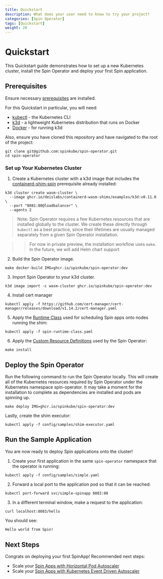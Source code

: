```yaml
---
title: Quickstart 
description: What does your user need to know to try your project?
categories: [Spin Operator]
tags: [Quickstart]
weight: 20
---
```


# Quickstart

This Quickstart guide demonstrates how to set up a new Kubernetes cluster, install the Spin Operator and deploy your first Spin application.

## Prerequisites

Ensure necessary [prerequisites](./prerequisites.md) are installed.

For this Quickstart in particular, you will need:

- [kubectl](./prerequisites.md#kubectl) - the Kubernetes CLI
- [k3d](./prerequisites.md#k3d) - a lightweight Kubernetes distribution that runs on Docker
- [Docker](./prerequisites.md#docker) - for running k3d

<!-- NOTE: remove this prerequisite when the runtime-class and CRDs can be applied from their release artifacts, i.e. when repo and release are public -->

Also, ensure you have cloned this repository and have navigated to the root of the project:

```console
git clone git@github.com:spinkube/spin-operator.git
cd spin-operator
```

### Set up Your Kubernetes Cluster

1. Create a Kubernetes cluster with a k3d image that includes the [containerd-shim-spin](https://github.com/spinkube/containerd-shim-spin) prerequisite already installed:

<!-- TODO: update below with ghcr.io/spinkube/containerd-shim-spin/examples/k3d:<tag> -->

```console
k3d cluster create wasm-cluster \
  --image ghcr.io/deislabs/containerd-wasm-shims/examples/k3d:v0.11.0 \
  --port "8081:80@loadbalancer" \
  --agents 2
```

> Note: Spin Operator requires a few Kubernetes resources that are installed globally to the cluster. We create these directly through `kubectl` as a best practice, since their lifetimes are usually managed separately from a given Spin Operator installation.

> > For now in private preview, the installation workflow uses `make`. In the future, we will add Helm chart support

2. Build the Spin Operator image.

```console
make docker-build IMG=ghcr.io/spinkube/spin-operator:dev
```

3. Import Spin Operator to your k3d cluster.

```console
k3d image import -c wasm-cluster ghcr.io/spinkube/spin-operator:dev
```

4. Install cert manager

```console
kubectl apply -f https://github.com/cert-manager/cert-manager/releases/download/v1.14.2/cert-manager.yaml
```

5. Apply the [Runtime Class](../../spin-runtime-class.yaml) used for scheduling Spin apps onto nodes running the shim:

<!-- TODO: replace with e.g. 'kubectl apply -f https://github.com/spinkube/spin-operator/releases/download/v0.1.0-rc.1/spin-operator.runtime-class.yaml' -->

```console
kubectl apply -f spin-runtime-class.yaml
```

6. Apply the [Custom Resource Definitions](./glossary-of-terms.md#custom-resource-definition-crd) used by the Spin Operator:

<!-- TODO: replace with e.g. 'kubectl apply -f https://github.com/spinkube/spin-operator/releases/download/v0.1.0-rc.1/spin-operator.crds.yaml' -->

```console
make install
```

## Deploy the Spin Operator

Run the following command to run the Spin Operator locally. This will create all of the Kubernetes resources required by Spin Operator under the Kubernetes namespace spin-operator. It may take a moment for the installation to complete as dependencies are installed and pods are spinning up.

```console
make deploy IMG=ghcr.io/spinkube/spin-operator:dev
```

Lastly, create the shim executor:

```console
kubectl apply -f config/samples/shim-executor.yaml
```

## Run the Sample Application

You are now ready to deploy Spin applications onto the cluster!

<!-- TODO: if/when we have the option and if we wanted to, we could mention that the kwasm operator isn't needed when using k3d, as the containerd-shim-spin is already present. Installation could be skipped via --set kwasm-operator.enabled=false -->

1. Create your first application in the same `spin-operator` namespace that the operator is running:

<!-- Note: the default 'containerd-shim-spin' SpinAppExecutor CR needs to be present on the cluster before apps using this default can run. However, as of writing, it is a namespaced resource. As such, apps can only be deployed in the same namespace(s) that the CR is present. -->

```console
kubectl apply -f config/samples/simple.yaml
```

2. Forward a local port to the application pod so that it can be reached:

```console
kubectl port-forward svc/simple-spinapp 8083:80
```

3. In a different terminal window, make a request to the application:

```console
curl localhost:8083/hello
```

You should see:

```bash
Hello world from Spin!
```

## Next Steps

Congrats on deploying your first SpinApp! Recommended next steps:

- Scale your [Spin Apps with Horizontal Pod Autoscaler](./scaling-spinapp-on-k8s-with-hpa.md)
- Scale your [Spin Apps with Kubernetes Event Driven Autoscaler](./scaling-spinapp-on-k8s-with-keda.md)

